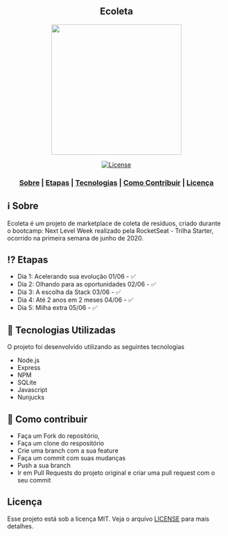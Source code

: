 <h2 align="center">
Ecoleta
</h2>

<p align="center"> 
<img src="https://github.com/viniciusveigadev/next-level-week-rocketseat/blob/master/public/assets/logo.svg" width="300" heigth="300">
</p>

<p align="center">
  <a href="LICENSE" >
<img alt="License" src="https://img.shields.io/badge/license-MIT-%23F8952D">
  </a>
</p>

<h3 align="center">  
  <a href="#information_source-sobre">Sobre</a> |
  <a href="#interrobang-motivo">Etapas</a> | 
  <a href="#rocket-tecnologias-utilizadas">Tecnologias</a> | 
  <a href="#link-como-contribuir">Como Contribuir</a> | 
  <a href="#licença">Licença</a> 
</h3>



## :information_source: Sobre

Ecoleta é um projeto de marketplace de coleta de resíduos, criado durante o bootcamp: Next Level Week realizado pela RocketSeat - Trilha Starter, ocorrido na primeira semana de junho de 2020.

## :interrobang: Etapas

- Dia 1: Acelerando sua evolução 01/06 - ✅
- Dia 2: Olhando para as oportunidades 02/06 - ✅
- Dia 3: A escolha da Stack 03/06 - ✅
- Dia 4: Até 2 anos em 2 meses 04/06 - ✅
- Dia 5: Milha extra 05/06 - ✅

## :rocket: Tecnologias Utilizadas

O projeto foi desenvolvido utilizando as seguintes tecnologias

- Node.js
- Express
- NPM
- SQLite
- Javascript
- Nunjucks

## :link: Como contribuir

- Faça um Fork do repositório,
- Faça um clone do respositório
- Crie uma branch com a sua feature
- Faça um commit com suas mudanças
- Push a sua branch
- Ir em Pull Requests do projeto original e criar uma pull request com o seu commit

## Licença
Esse projeto está sob a licença MIT. Veja o arquivo [LICENSE](LICENSE) para mais detalhes.

